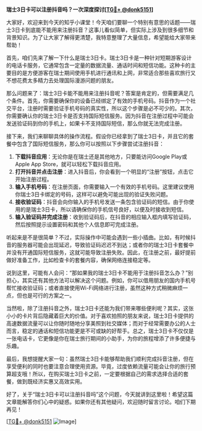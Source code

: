 **瑞士3日卡可以注册抖音吗？一次深度探讨[[TG💪+ @donk5151](https://t.me/s/donk5151)]**

大家好，欢迎来到今天的知乎小课堂！今天咱们要聊一个特别有意思的话题——瑞士3日卡到底能不能用来注册抖音？这事儿看似简单，但实际上涉及到很多细节和背景知识。为了让大家了解得更清楚，我特意整理了大量信息，希望能给大家带来帮助！

首先，咱们先来了解一下什么是瑞士3日卡。瑞士3日卡是一种针对短期游客设计的电话卡服务，它通常包含一定量的数据流量、通话时间和短信功能。这种卡的主要目的是方便游客在瑞士期间使用手机进行通讯和上网，非常适合那些喜欢旅行又不想花费太多精力去处理国际漫游问题的朋友。

那么问题来了：瑞士3日卡能不能用来注册抖音呢？答案是肯定的，但需要满足几个条件。首先，你需要确保你的设备已经绑定了有效的手机号码。抖音作为一个社交平台，注册时需要验证手机号码的真实性，所以这个步骤是必不可少的。其次，你需要确认你的瑞士3日卡是否支持国际短信服务。因为抖音在注册过程中可能会发送验证码到你的手机上，如果卡不支持国际短信，那么你就无法完成注册。

接下来，我们来聊聊具体的操作流程。假设你已经拿到了瑞士3日卡，并且它的套餐中包含了国际短信服务，那么你可以按照以下步骤尝试注册抖音：

1. **下载抖音应用**：无论你是在瑞士还是其他地方，只要能访问Google Play或Apple App Store，就可以轻松下载抖音应用。
2. **打开抖音并点击注册**：进入抖音后，你会看到一个明显的“注册”按钮，点击它开始注册过程。
3. **输入手机号码**：在注册页面，你需要输入一个有效的手机号码。这里建议使用你瑞士3日卡绑定的号码，这样可以避免可能出现的验证失败问题。
4. **接收验证码**：抖音会向你输入的手机号发送一条包含验证码的短信。由于你使用的是瑞士3日卡，所以请确保你的手机信号良好，以便及时接收到短信。
5. **输入验证码并完成注册**：收到验证码后，在抖音的相应输入框内填写验证码，然后按照提示设置密码和其他个人信息即可完成注册。

听起来是不是很简单？不过，实际操作中可能会遇到一些小插曲。比如，有时候抖音的服务器可能会出现延迟，导致验证码迟迟不到达；或者你的瑞士3日卡套餐中并没有开通国际短信服务，这就可能导致注册失败。因此，在注册之前，最好提前做好准备工作，比如检查卡的套餐内容，确保网络连接稳定等。

说到这里，可能有人会问：“那如果我的瑞士3日卡不能用于注册抖音怎么办？”别担心，其实还有其他方法可以解决这个问题。例如，你可以借用朋友的国内手机号帮忙接收验证码；或者直接使用Wi-Fi网络进行注册，虽然这种方式稍微麻烦一点，但也是可行的方案之一。

当然啦，除了注册抖音之外，瑞士3日卡还能为我们带来哪些便利呢？其实，这张小小的卡片背后隐藏着巨大的价值。对于喜欢拍照的朋友来说，瑞士3日卡提供的高速数据流量可以让你随时随地分享美照到社交媒体；而对于经常需要办公的人士而言，稳定的通话和短信功能更是不可或缺的好帮手。总之，瑞士3日卡不仅仅是一张电话卡，它更像是你在瑞士旅行期间的小助手，为你的旅程增添了许多便捷与乐趣。

最后，我想提醒大家一句：虽然瑞士3日卡能够帮助我们顺利完成抖音注册，但在享受便利的同时也要注意合理使用资源。毕竟，过度依赖流量可能会让你的旅行预算超支哦！所以，在购买瑞士3日卡之前，一定要根据自己的需求选择合适的套餐，做到既经济实惠又高效实用。

好了，关于“瑞士3日卡可以注册抖音吗”这个问题，今天就讲到这里啦！希望这篇文章能解答你们心中的疑惑。如果你还有其他疑问，欢迎随时留言讨论。咱们下期再见！

[[TG💪+ @donk5151](https://t.me/s/donk5151) ![Image](https://i.postimg.cc/rwNCRYN7/Snipaste-2025-04-30-17-27-05.png)]